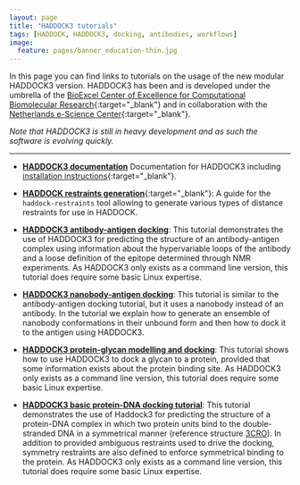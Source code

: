 ```yaml
---
layout: page
title: "HADDOCK3 tutorials"
tags: [HADDOCK, HADDOCK3, docking, antibodies, workflows]
image:
  feature: pages/banner_education-thin.jpg
---
```

In this page you can find links to tutorials on the usage of the new modular HADDOCK3 version. HADDOCK3 has been and is developed under
the umbrella of the [BioExcel Center of Excellence for Computational Biomolecular Research](https://www.bioexcel.eu){:target="_blank"} and in collaboration with the [Netherlands e-Science Center](){:target="_blank"}. 

_Note that HADDOCK3 is still in heavy development and as such the software is evolving quickly._

<hr>

* [**HADDOCK3 documentation**](https://www.bonvinlab.org/haddock3)
  Documentation for HADDOCK3 including [installation instructions](https://www.bonvinlab.org/haddock3/INSTALL.html){:target="_blank"}.

* [**HADDOCK restraints generation**](https://www.bonvinlab.org/haddock-restraints/home.html){:target="_blank"}:
  A guide for the `haddock-restraints` tool allowing to generate various types of distance restraints for use in HADDOCK.

* [**HADDOCK3 antibody-antigen docking**](/education/HADDOCK3/HADDOCK3-antibody-antigen):
  This tutorial demonstrates the use of HADDOCK3 for predicting the structure of an antibody-antigen complex using information
  about the hypervariable loops of the antibody and a loose definition of the epitope determined through NMR experiments.
  As HADDOCK3 only exists as a command line version, this tutorial does require some basic Linux expertise.

* [**HADDOCK3 nanobody-antigen docking**](/education/HADDOCK3/HADDOCK3-nanobody-antigen):
  This tutorial is similar to the antibody-antigen docking tutorial, but it uses a nanobody instead of an antibody. In the tutorial we explain how to generate an ensemble of nanobody conformations in their unbound form and then how to dock it to the antigen using HADDOCK3.

* [**HADDOCK3 protein-glycan modelling and docking**](/education/HADDOCK3/HADDOCK3-protein-glycan):
  This tutorial shows how to use HADDOCK3 to dock a glycan to a protein, provided that some information exists about the protein binding site.
  As HADDOCK3 only exists as a command line version, this tutorial does require some basic Linux expertise.

* [**HADDOCK3 basic protein-DNA docking tutorial**](/education/HADDOCK3/HADDOCK3-protein-DNA-basic):
  This tutorial demonstrates the use of Haddock3 for predicting the structure of a protein-DNA complex in which two protein units bind 
  to the double-stranded DNA in a symmetrical manner (reference structure [3CRO](https://www.rcsb.org/structure/3CRO)).
  In addition to provided ambiguous restraints used to drive the docking, symmetry restraints are also defined to enforce symmetrical binding to the protein.
  As HADDOCK3 only exists as a command line version, this tutorial does require some basic Linux expertise.

